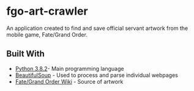 # fgo-art-crawler
 
An application created to find and save official servant artwork from the mobile game, Fate/Grand Order.

## Built With

* [Python 3.8.2](https://www.python.org/)- Main programming language
* [BeautifulSoup](https://www.crummy.com/software/BeautifulSoup/) - Used to process and parse individual webpages
* [Fate/Grand Order Wiki](https://grandorder.wiki/) - Source of artwork